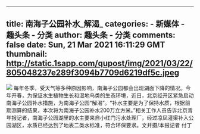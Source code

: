 
---
title: 南海子公园补水_解渴_
categories: 
    - 新媒体
    - 趣头条 - 分类
author: 趣头条 - 分类
comments: false
date: Sun, 21 Mar 2021 16:11:29 GMT
thumbnail: http://static.1sapp.com/qupost/img/2021/03/22/805048237e289f3094b7709d6219df5c.jpeg
---

<div>   
<p><img src="http://static.1sapp.com/qupost/img/2021/03/22/805048237e289f3094b7709d6219df5c.jpeg" data-size="400,230" referrerpolicy="no-referrer">         每年冬季，受天气等多种原因影响，南海子公园都会出现湖面下降的情况。今年开春，为保证水生植物生长和湿地鸟类的生态环境，近日，北京经开区紧急启动南海子公园补水措施，为南海子公园“解渴”。“补水主要是为了保持水质，根据前期测算的结果，本次将为南海子公园补水200万立方米。”相关工作人员告诉北京青年报记者，南海子公园湖里的水主要来自小红门污水处理厂，经过凉凤灌渠补入公园湖区，水质已经达到了地表二类水标准，符合环保要求。文并摄/本报记者  付丁</p>  
</div>
            